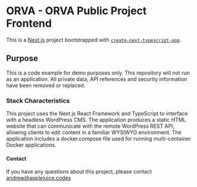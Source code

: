 # ORVA - ORVA Public Project Frontend

This is a [Next.js](https://nextjs.org/) project bootstrapped with [`create-next-typescript-app`](https://www.npmjs.com/package/create-next-typescript-app).

## Purpose

This is a code example for demo purposes only. This repository will not run as an application. All private data, API references and security information have been removed or replaced.

### Stack Characteristics

This project uses the Next.js React Framework and TypeScript to interface with a headless WordPress CMS. The application produces a static HTML website that can communicate with the remote WordPress REST API, allowing clients to edit content in a familiar WYSIWYG environment. 
The application includes a docker.compose file used for running multi-container Docker applications.

#### Contact

If you have any questions about this project, please contact [andrew@applejuice.codes](mailto:andrew@applejuice.codes)